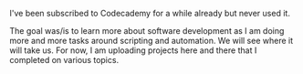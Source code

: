 I've been subscribed to Codecademy for a while already but never used it.

The goal was/is to learn more about software development as I am doing more and more tasks around scripting and automation. We will see where it will take us. 
For now, I am uploading projects here and there that I completed on various topics.
